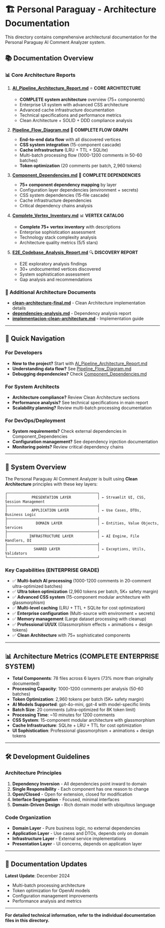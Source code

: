 # 🏗️ Personal Paraguay - Architecture Documentation

This directory contains comprehensive architectural documentation for the Personal Paraguay AI Comment Analyzer system.

## 📚 Documentation Overview

### 📊 Core Architecture Reports

1. **[AI_Pipeline_Architecture_Report.md](./AI_Pipeline_Architecture_Report.md)** ⭐ **CORE ARCHITECTURE**
   - **COMPLETE system architecture** overview (75+ components)
   - Enterprise UI system with advanced CSS architecture
   - Advanced cache infrastructure documentation
   - Technical specifications and performance metrics
   - Clean Architecture + SOLID + DDD compliance analysis

2. **[Pipeline_Flow_Diagram.md](./Pipeline_Flow_Diagram.md)** 🔄 **COMPLETE FLOW GRAPH**
   - **End-to-end data flow** with all discovered vertices
   - **CSS system integration** (15-component cascade)
   - **Cache infrastructure** (LRU + TTL + SQLite)
   - Multi-batch processing flow (1000-1200 comments in 50-60 batches)
   - **Token optimization** (20 comments per batch, 2,960 tokens)

3. **[Component_Dependencies.md](./Component_Dependencies.md)** 🔗 **COMPLETE DEPENDENCIES**
   - **75+ component dependency mapping** by layer
   - Configuration layer dependencies (environment + secrets)
   - CSS system dependencies (15-file cascade)
   - Cache infrastructure dependencies
   - Critical dependency chains analysis

4. **[Complete_Vertex_Inventory.md](./Complete_Vertex_Inventory.md)** 📊 **VERTEX CATALOG**
   - **Complete 75+ vertex inventory** with descriptions
   - Enterprise sophistication assessment  
   - Technology stack complexity analysis
   - Architecture quality metrics (5/5 stars)

5. **[E2E_Codebase_Analysis_Report.md](./E2E_Codebase_Analysis_Report.md)** 🔍 **DISCOVERY REPORT**
   - E2E exploratory analysis findings
   - 30+ undocumented vertices discovered
   - System sophistication assessment
   - Gap analysis and recommendations

### 📖 Additional Architecture Documents

- **[clean-architecture-final.md](./clean-architecture-final.md)** - Clean Architecture implementation details
- **[dependencies-analysis.md](./dependencies-analysis.md)** - Dependency analysis report
- **[implementacion-clean-architecture.md](./implementacion-clean-architecture.md)** - Implementation guide

---

## 🎯 Quick Navigation

### For Developers
- **New to the project?** Start with [AI_Pipeline_Architecture_Report.md](./AI_Pipeline_Architecture_Report.md)
- **Understanding data flow?** See [Pipeline_Flow_Diagram.md](./Pipeline_Flow_Diagram.md)
- **Debugging dependencies?** Check [Component_Dependencies.md](./Component_Dependencies.md)

### For System Architects  
- **Architecture compliance?** Review Clean Architecture sections
- **Performance analysis?** See technical specifications in main report
- **Scalability planning?** Review multi-batch processing documentation

### For DevOps/Deployment
- **System requirements?** Check external dependencies in Component_Dependencies
- **Configuration management?** See dependency injection documentation
- **Monitoring points?** Review critical dependency chains

---

## 🔄 System Overview

The Personal Paraguay AI Comment Analyzer is built using **Clean Architecture** principles with these key layers:

```
┌─────────────────────────────────────────┐
│           PRESENTATION LAYER            │ ← Streamlit UI, CSS, Session Management
├─────────────────────────────────────────┤
│           APPLICATION LAYER             │ ← Use Cases, DTOs, Business Logic  
├─────────────────────────────────────────┤
│             DOMAIN LAYER                │ ← Entities, Value Objects, Services
├─────────────────────────────────────────┤
│          INFRASTRUCTURE LAYER           │ ← AI Engine, File Handlers, DI
├─────────────────────────────────────────┤
│            SHARED LAYER                 │ ← Exceptions, Utils, Validators
└─────────────────────────────────────────┘
```

### Key Capabilities (ENTERPRISE GRADE)
- ✅ **Multi-batch AI processing** (1000-1200 comments in 20-comment ultra-optimized batches)
- ✅ **Ultra token optimization** (2,960 tokens per batch, 5K+ safety margin)
- ✅ **Advanced CSS system** (15-component modular architecture with glassmorphism)
- ✅ **Multi-level caching** (LRU + TTL + SQLite for cost optimization)
- ✅ **Enterprise configuration** (Multi-source with environment + secrets)
- ✅ **Memory management** (Large dataset processing with cleanup)
- ✅ **Professional UI/UX** (Glassmorphism effects + animations + design tokens)
- ✅ **Clean Architecture** with 75+ sophisticated components

---

## 📊 Architecture Metrics (COMPLETE ENTERPRISE SYSTEM)

- **Total Components**: 78 files across 6 layers (73% more than originally documented)
- **Processing Capacity**: 1000-1200 comments per analysis (50-60 batches)
- **Token Optimization**: 2,960 tokens per batch (5K+ safety margin)
- **AI Models Supported**: gpt-4o-mini, gpt-4 with model-specific limits
- **Batch Size**: 20 comments (ultra-optimized for 8K token limit)
- **Processing Time**: ~10 minutes for 1200 comments
- **CSS System**: 15-component modular architecture with glassmorphism
- **Cache Infrastructure**: SQLite + LRU + TTL for cost optimization
- **UI Sophistication**: Professional glassmorphism + animations + design tokens

---

## 🛠️ Development Guidelines

### Architecture Principles
1. **Dependency Inversion** - All dependencies point inward to domain
2. **Single Responsibility** - Each component has one reason to change  
3. **Open/Closed** - Open for extension, closed for modification
4. **Interface Segregation** - Focused, minimal interfaces
5. **Domain-Driven Design** - Rich domain model with ubiquitous language

### Code Organization
- **Domain Layer** - Pure business logic, no external dependencies
- **Application Layer** - Use cases and DTOs, depends only on domain
- **Infrastructure Layer** - External service implementations
- **Presentation Layer** - UI concerns, depends on application layer

---

## 📅 Documentation Updates

**Latest Update**: December 2024
- Multi-batch processing architecture
- Token optimization for OpenAI models  
- Configuration management improvements
- Performance analysis and metrics

---

**For detailed technical information, refer to the individual documentation files in this directory.**